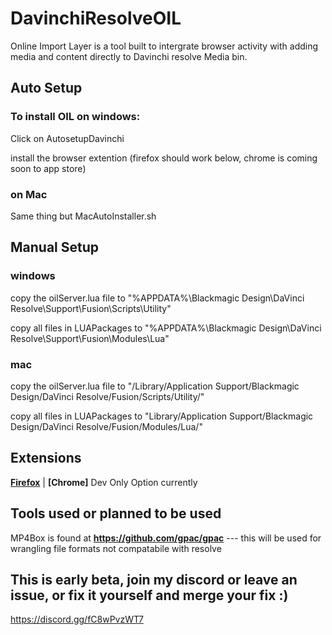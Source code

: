 # DavinchiResolveOIL
Online Import Layer is a tool built to intergrate browser activity with adding media and content directly to Davinchi resolve Media bin.

## Auto Setup

### To install OIL on windows:
Click on AutosetupDavinchi

install the browser extention (firefox should work below, chrome is coming soon to app store)

### on Mac
Same thing but MacAutoInstaller.sh


## Manual Setup
### windows
copy the oilServer.lua file to "%APPDATA%\Blackmagic Design\DaVinci Resolve\Support\Fusion\Scripts\Utility\"

copy all files in LUAPackages to "%APPDATA%\Blackmagic Design\DaVinci Resolve\Support\Fusion\Modules\Lua\"

### mac
copy the oilServer.lua file to "/Library/Application Support/Blackmagic Design/DaVinci Resolve/Fusion/Scripts/Utility/"

copy all files in LUAPackages to "Library/Application Support/Blackmagic Design/DaVinci Resolve/Fusion/Modules/Lua/"


## Extensions

**[Firefox](https://addons.mozilla.org/en-US/firefox/addon/davinchi-oil/)** | **[Chrome]** Dev Only Option currently



## Tools used or planned to be used
MP4Box is found at **https://github.com/gpac/gpac**  --- this will be used for wrangling file formats not compatabile with resolve

## This is early beta, join my discord or leave an issue, or fix it yourself and merge your fix :)
https://discord.gg/fC8wPvzWT7
